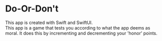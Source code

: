 # Do-Or-Don't
This app is created with Swift and SwiftUI.   
This app is a game that tests you according to what the app deems as moral. It does this by incrementing and decrementing your 'honor' points. 
